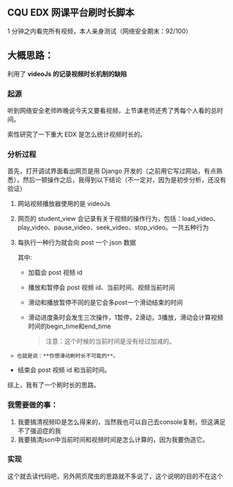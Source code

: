 ## CQU EDX 网课平台刷时长脚本 

1 分钟之内看完所有视频，本人亲身测试（网络安全期末：92/100）

## 大概思路： 

利用了 **videoJs 的记录视频时长机制的缺陷**

   ### 起源

听到网络安全老师昨晚说今天又要看视频，上节课老师还秀了秀每个人看的总时间。

索性研究了一下重大 EDX 是怎么统计视频时长的。

### 分析过程

首先，打开调试界面看出网页是用 Django 开发的（之前用它写过网站，有点熟悉），然后一顿操作之后，我得到以下结论（不一定对，因为是初步分析，还没有验证）

1. 网站视频播放器使用的是 videoJs 

2. 网页的 student_view 会记录有关于视频的操作行为，包括：load_video、play_video、pause_video、seek_video、stop_video。一共五种行为 

3. 每执行一种行为就会向 post 一个 json 数据

   其中:

   - 加载会 post 视频 id

   - 播放和暂停会 post 视频 id、当前时间、视频当前时间

   - 滑动和播放暂停不同的是它会多post一个滑动结束的时间

   - 滑动进度条时会发生三次操作，1暂停，2滑动，3播放，滑动会计算视频时间的begin_time和end_time

     > 注意：这个时候的当前时间是没有经过加减的。
>
     > 也就是说：**你想滑动刷时长不可能的**。
   
   - 结束会 post 视频 id 和当前时间。 

综上，我有了一个刷时长的思路。

### 我需要做的事： 

1. 我要搞清视频ID是怎么得来的，当然我也可以自己去console复制，但这满足不了强迫症的我 
2. 我要搞清json中当前时间和视频时间是怎么计算的，因为我要伪造它。    

### 实现

这个就去读代码吧，另外网页爬虫的思路就不多说了，这个说明的目的不在这个